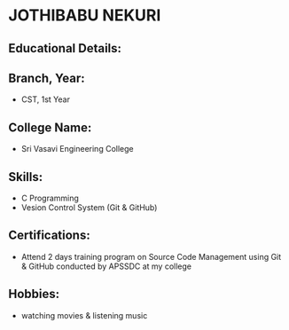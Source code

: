 # JOTHIBABU NEKURI

## Educational Details:

## Branch, Year:

- CST, 1st Year

## College Name:

- Sri Vasavi Engineering College

## Skills:

- C Programming
- Vesion Control System (Git & GitHub)

## Certifications:

- Attend 2 days training program on Source Code Management using Git & GitHub conducted by APSSDC at my college

## Hobbies:

- watching movies & listening music
